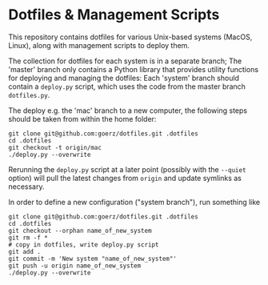 Dotfiles & Management Scripts
=============================

This repository contains dotfiles for various Unix-based systems (MacOS, Linux),
along with management scripts to deploy them.

The collection for dotfiles for each system is in a separate branch; The
'master' branch only contains a Python library that provides utility functions
for deploying and managing the dotfiles: Each 'system' branch should contain a
`deploy.py` script, which uses the code from the master branch `dotfiles.py`.

The deploy e.g. the 'mac' branch to a new computer, the following steps should
be taken from within the home folder:

    git clone git@github.com:goerz/dotfiles.git .dotfiles
    cd .dotfiles
    git checkout -t origin/mac
    ./deploy.py --overwrite

Rerunning the `deploy.py` script at a later point (possibly with the `--quiet`
option) will pull the latest changes from `origin` and update symlinks as
necessary.

In order to define a new configuration ("system branch"), run something like

    git clone git@github.com:goerz/dotfiles.git .dotfiles
    cd .dotfiles
    git checkout --orphan name_of_new_system
    git rm -f *
    # copy in dotfiles, write deploy.py script
    git add .
    git commit -m 'New system "name_of_new_system"'
    git push -u origin name_of_new_system
    ./deploy.py --overwrite


